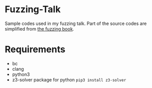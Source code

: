 # Fuzzing-Talk

Sample codes used in my fuzzing talk.
Part of the source codes are simplified from [the fuzzing book](https://www.fuzzingbook.org).

# Requirements

- bc
- clang
- python3
- z3-solver package for python `pip3 install z3-solver`
